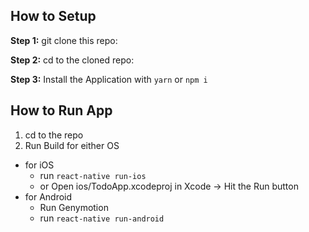 ## How to Setup

**Step 1:** git clone this repo:

**Step 2:** cd to the cloned repo:

**Step 3:** Install the Application with `yarn` or `npm i`

## How to Run App

1. cd to the repo
2. Run Build for either OS
  * for iOS
    * run `react-native run-ios`
    * or Open ios/TodoApp.xcodeproj in Xcode -> Hit the Run button
  * for Android
    * Run Genymotion
    * run `react-native run-android`

